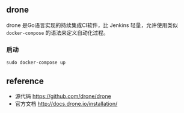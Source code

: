 ## drone

drone 是Go语言实现的持续集成CI软件，比 Jenkins 轻量，允许使用类似 `docker-compose` 的语法来定义自动化过程。

### 启动

```
sudo docker-compose up
```

## reference

- 源代码 <https://github.com/drone/drone>
- 官方文档 <http://docs.drone.io/installation/>

